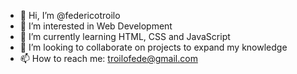 - 👋 Hi, I’m @federicotroilo
- 👀 I’m interested in Web Development
- 🌱 I’m currently learning HTML, CSS and JavaScript
- 💞️ I’m looking to collaborate on projects to expand my knowledge
- 📫 How to reach me: troilofede@gmail.com

<!---
federicotroilo/federicotroilo is a ✨ special ✨ repository because its `README.md` (this file) appears on your GitHub profile.
You can click the Preview link to take a look at your changes.
--->
